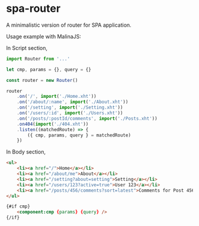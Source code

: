 # spa-router

A minimalistic version of router for SPA application.

Usage example with MalinaJS:

In Script section,

```js
import Router from '...'

let cmp, params = {}, query = {}

const router = new Router()

router
    .on('/', import('./Home.xht'))
    .on('/about/:name', import('./About.xht'))
    .on('/setting', import('./Setting.xht'))
    .on('/users/:id', import('./Users.xht'))
    .on('/posts/:postId/comments', import('./Posts.xht'))
    .on404(import('./404.xht'))
    .listen((matchedRoute) => {
        ({ cmp, params, query } = matchedRoute)
    })
```

In Body section,

```html
<ul>
    <li><a href="/">Home</a></li>
    <li><a href="/about/me">About</a></li>
    <li><a href="/setting?about=setting">Setting</a></li>
    <li><a href="/users/123?active=true">User 123</a></li>
    <li><a href="/posts/456/comments?sort=latest">Comments for Post 456</a></li>
</ul>

{#if cmp}
    <component:cmp {params} {query} />
{/if}
```
